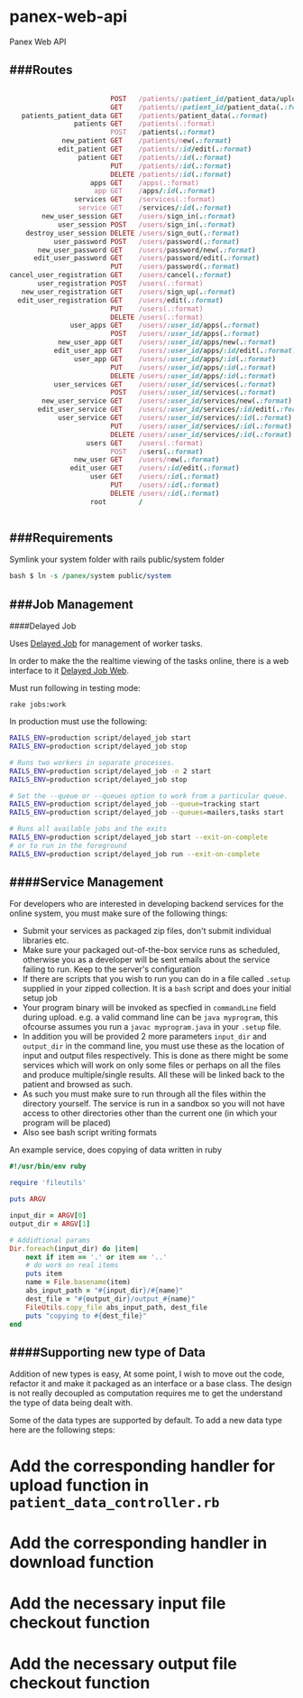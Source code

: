 panex-web-api
=============

Panex Web API


###Routes
---------

``` ruby

                         POST   /patients/:patient_id/patient_data/upload(.:format) patient_data#upload
                         GET    /patients/:patient_id/patient_data(.:format)        patient_data#index
   patients_patient_data GET    /patients/patient_data(.:format)                    patient_data#index_all
                patients GET    /patients(.:format)                                 patients#index
                         POST   /patients(.:format)                                 patients#create
             new_patient GET    /patients/new(.:format)                             patients#new
            edit_patient GET    /patients/:id/edit(.:format)                        patients#edit
                 patient GET    /patients/:id(.:format)                             patients#show
                         PUT    /patients/:id(.:format)                             patients#update
                         DELETE /patients/:id(.:format)                             patients#destroy
                    apps GET    /apps(.:format)                                     apps#index
                     app GET    /apps/:id(.:format)                                 apps#show
                services GET    /services(.:format)                                 services#index
                 service GET    /services/:id(.:format)                             services#show
        new_user_session GET    /users/sign_in(.:format)                            sessions#new
            user_session POST   /users/sign_in(.:format)                            sessions#create
    destroy_user_session DELETE /users/sign_out(.:format)                           sessions#destroy
           user_password POST   /users/password(.:format)                           devise/passwords#create
       new_user_password GET    /users/password/new(.:format)                       devise/passwords#new
      edit_user_password GET    /users/password/edit(.:format)                      devise/passwords#edit
                         PUT    /users/password(.:format)                           devise/passwords#update
cancel_user_registration GET    /users/cancel(.:format)                             devise/registrations#cancel
       user_registration POST   /users(.:format)                                    devise/registrations#create
   new_user_registration GET    /users/sign_up(.:format)                            devise/registrations#new
  edit_user_registration GET    /users/edit(.:format)                               devise/registrations#edit
                         PUT    /users(.:format)                                    devise/registrations#update
                         DELETE /users(.:format)                                    devise/registrations#destroy
               user_apps GET    /users/:user_id/apps(.:format)                      apps#index
                         POST   /users/:user_id/apps(.:format)                      apps#create
            new_user_app GET    /users/:user_id/apps/new(.:format)                  apps#new
           edit_user_app GET    /users/:user_id/apps/:id/edit(.:format)             apps#edit
                user_app GET    /users/:user_id/apps/:id(.:format)                  apps#show
                         PUT    /users/:user_id/apps/:id(.:format)                  apps#update
                         DELETE /users/:user_id/apps/:id(.:format)                  apps#destroy
           user_services GET    /users/:user_id/services(.:format)                  services#index
                         POST   /users/:user_id/services(.:format)                  services#create
        new_user_service GET    /users/:user_id/services/new(.:format)              services#new
       edit_user_service GET    /users/:user_id/services/:id/edit(.:format)         services#edit
            user_service GET    /users/:user_id/services/:id(.:format)              services#show
                         PUT    /users/:user_id/services/:id(.:format)              services#update
                         DELETE /users/:user_id/services/:id(.:format)              services#destroy
                   users GET    /users(.:format)                                    users#index
                         POST   /users(.:format)                                    users#create
                new_user GET    /users/new(.:format)                                users#new
               edit_user GET    /users/:id/edit(.:format)                           users#edit
                    user GET    /users/:id(.:format)                                users#show
                         PUT    /users/:id(.:format)                                users#update
                         DELETE /users/:id(.:format)                                users#destroy
                    root        /                                                   home#index



```

###Requirements
---------------
Symlink your system folder with rails public/system folder
``` perl
bash $ ln -s /panex/system public/system 
```

###Job Management
-----------------

####Delayed Job

Uses [Delayed Job][1] for management of worker tasks.

In order to make the the realtime viewing of the tasks online, there is a web interface to it [Delayed Job Web][2].

Must run following in testing mode:
```
rake jobs:work
```

In production must use the following:
``` bash
RAILS_ENV=production script/delayed_job start
RAILS_ENV=production script/delayed_job stop

# Runs two workers in separate processes.
RAILS_ENV=production script/delayed_job -n 2 start
RAILS_ENV=production script/delayed_job stop

# Set the --queue or --queues option to work from a particular queue.
RAILS_ENV=production script/delayed_job --queue=tracking start
RAILS_ENV=production script/delayed_job --queues=mailers,tasks start

# Runs all available jobs and the exits
RAILS_ENV=production script/delayed_job start --exit-on-complete
# or to run in the foreground
RAILS_ENV=production script/delayed_job run --exit-on-complete
```

####Service Management
---------------------
For developers who are interested in developing backend services for the online system, you must make sure of the following things:
  * Submit your services as packaged zip files, don't submit individual libraries etc.
  * Make sure your packaged out-of-the-box service runs as scheduled, otherwise you as a developer will be sent emails about the service failing to run. Keep to the server's configuration
  * If there are scripts that you wish to run you can do in a file called `.setup` supplied in your zipped collection. It is a `bash` script and does your initial setup job
  * Your program binary will be invoked as specfied in `commandLine` field during upload. e.g. a valid command line can be `java myprogram`, this ofcourse assumes you run a `javac myprogram.java` in your `.setup` file. 
  * In addition you will be provided 2 more parameters `input_dir` and `output_dir` in the command line, you must use these as the location of input and output files respectively. This is done as there might be some services which will work on only some files or perhaps on all the files and produce multiple/single results. All these will be linked back to the patient and browsed as such.
  * As such you must make sure to run through all the files within the directory yourself. The service is run in a sandbox so you will not have access to other directories other than the current one (in which your program will be placed)
  * Also see bash script writing formats

An example service, does copying of data written in ruby
```ruby
#!/usr/bin/env ruby

require 'fileutils'

puts ARGV

input_dir = ARGV[0]
output_dir = ARGV[1]

# Addidtional params
Dir.foreach(input_dir) do |item|
	next if item == '.' or item == '..'
	# do work on real items
	puts item
	name = File.basename(item)
	abs_input_path = "#{input_dir}/#{name}"
	dest_file = "#{output_dir}/output_#{name}"
	FileUtils.copy_file abs_input_path, dest_file
	puts "copying to #{dest_file}"
end
```

####Supporting new type of Data
-------------------------------
Addition of new types is easy, At some point, I wish to move out the code, refactor it and make it packaged as an interface or a base class. The design is not really decoupled as computation requires me to get the understand the type of data being dealt with.

Some of the data types are supported by default. To add a new data type here are the following steps:

  # Add the corresponding handler for upload function in `patient_data_controller.rb`
  # Add the corresponding handler in download function
  # Add the necessary input file checkout function
  # Add the necessary output file checkout function

[1]: https://github.com/collectiveidea/delayed_job
[2]: https://github.com/ejschmitt/delayed_job_web
